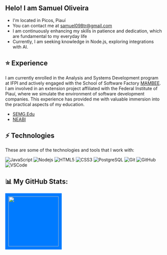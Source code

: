 ## Helo! I am Samuel Oliveira

* I'm located in Picos, Piauí
* You can contact me at [samuel098tr@gmail.com](mailto:samuel098tr@gmail.com)
* I am continuously enhancing my skills in patience and dedication, which are fundamental to my everyday life
* Currently, I am seeking knowledge in Node.js, exploring integrations with AI.

## ⭐ Experience

I am currently enrolled in the Analysis and Systems Development program at IFPI and actively engaged with the School of Software Factory [MAMBEE](https://www.instagram.com/mambeeifpi/). I am involved in an extension project affiliated with the Federal Institute of Piauí, where we simulate the environment of software development companies. This experience has provided me with valuable immersion into the practical aspects of my education.
* [SEMG.Edu](https://semg-edu-next.vercel.app/login)
* [NEABI](https://neabiifpi.netlify.app/) 

## ⚡ Technologies

These are some of the technologies and tools that I work with:

![JavaScript](https://img.shields.io/badge/-JavaScript-black?style=flat-square&logo=javascript) 
![Nodejs](https://img.shields.io/badge/-Nodejs-339933?style=flat-square&logo=Node.js&logoColor=white) 
![HTML5](https://img.shields.io/badge/-HTML5-E34F26?style=flat-square&logo=html5&logoColor=white) 
![CSS3](https://img.shields.io/badge/-CSS3-1572B6?style=flat-square&logo=css3) 
![PostgreSQL](https://img.shields.io/badge/-PostgreSQL-4479A1?style=flat-square&logo=postgresql&logoColor=white)
![Git](https://img.shields.io/badge/-Git-black?style=flat-square&logo=git)
![GitHub](https://img.shields.io/badge/-GitHub-181717?style=flat-square&logo=github)
![VSCode](https://img.shields.io/badge/-VSCode-007ACC?style=flat-square&logo=visual-studio-code&logoColor=white)


## 📊 My GitHub Stats:</b>
<a href="https://github.com/SamuelOliveira-M/convoychat" style="background-color: #007bff; display: inline-block; padding: 10px;">
  <img height=160 align="center" src="https://github-readme-stats.vercel.app/api/top-langs/?username=SamuelOliveira-M&layout=compact&show_icons=true&langs_count=8&card_width=320" />
</a>
